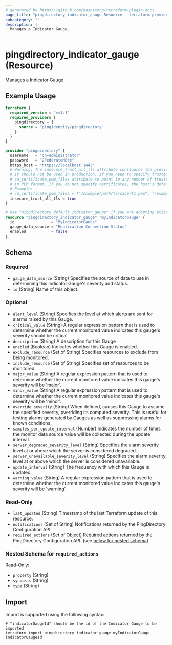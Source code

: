 ```yaml
---
# generated by https://github.com/hashicorp/terraform-plugin-docs
page_title: "pingdirectory_indicator_gauge Resource - terraform-provider-pingdirectory"
subcategory: ""
description: |-
  Manages a Indicator Gauge.
---
```


# pingdirectory_indicator_gauge (Resource)

Manages a Indicator Gauge.

## Example Usage

```terraform
terraform {
  required_version = ">=1.1"
  required_providers {
    pingdirectory = {
      source = "pingidentity/pingdirectory"
    }
  }
}

provider "pingdirectory" {
  username   = "cn=administrator"
  password   = "2FederateM0re"
  https_host = "https://localhost:1443"
  # Warning: The insecure_trust_all_tls attribute configures the provider to trust any certificate presented by the PingDirectory server.
  # It should not be used in production. If you need to specify trusted CA certificates, use the
  # ca_certificate_pem_files attribute to point to any number of trusted CA certificate files
  # in PEM format. If you do not specify certificates, the host's default root CA set will be used.
  # Example:
  # ca_certificate_pem_files = ["/example/path/to/cacert1.pem", "/example/path/to/cacert2.pem"]
  insecure_trust_all_tls = true
}

# Use "pingdirectory_default_indicator_gauge" if you are adopting existing configuration from the PingDirectory server into Terraform
resource "pingdirectory_indicator_gauge" "myIndicatorGauge" {
  id                = "MyIndicatorGauge"
  gauge_data_source = "Replication Connection Status"
  enabled           = false
}
```

<!-- schema generated by tfplugindocs -->
## Schema

### Required

- `gauge_data_source` (String) Specifies the source of data to use in determining this Indicator Gauge's severity and status.
- `id` (String) Name of this object.

### Optional

- `alert_level` (String) Specifies the level at which alerts are sent for alarms raised by this Gauge.
- `critical_value` (String) A regular expression pattern that is used to determine whether the current monitored value indicates this gauge's severity should be critical.
- `description` (String) A description for this Gauge
- `enabled` (Boolean) Indicates whether this Gauge is enabled.
- `exclude_resource` (Set of String) Specifies resources to exclude from being monitored.
- `include_resource` (Set of String) Specifies set of resources to be monitored.
- `major_value` (String) A regular expression pattern that is used to determine whether the current monitored value indicates this gauge's severity will be 'major'.
- `minor_value` (String) A regular expression pattern that is used to determine whether the current monitored value indicates this gauge's severity will be 'minor'.
- `override_severity` (String) When defined, causes this Gauge to assume the specified severity, overriding its computed severity. This is useful for testing alarms generated by Gauges as well as suppressing alarms for known conditions.
- `samples_per_update_interval` (Number) Indicates the number of times the monitor data source value will be collected during the update interval.
- `server_degraded_severity_level` (String) Specifies the alarm severity level at or above which the server is considered degraded.
- `server_unavailable_severity_level` (String) Specifies the alarm severity level at or above which the server is considered unavailable.
- `update_interval` (String) The frequency with which this Gauge is updated.
- `warning_value` (String) A regular expression pattern that is used to determine whether the current monitored value indicates this gauge's severity will be 'warning'.

### Read-Only

- `last_updated` (String) Timestamp of the last Terraform update of this resource.
- `notifications` (Set of String) Notifications returned by the PingDirectory Configuration API.
- `required_actions` (Set of Object) Required actions returned by the PingDirectory Configuration API. (see [below for nested schema](#nestedatt--required_actions))

<a id="nestedatt--required_actions"></a>
### Nested Schema for `required_actions`

Read-Only:

- `property` (String)
- `synopsis` (String)
- `type` (String)

## Import

Import is supported using the following syntax:

```shell
# "indicatorGaugeId" should be the id of the Indicator Gauge to be imported
terraform import pingdirectory_indicator_gauge.myIndicatorGauge indicatorGaugeId
```
